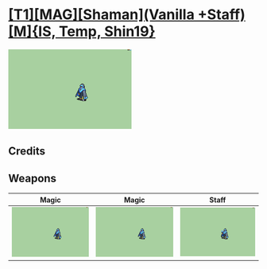 # [\[T1\]\[MAG\]\[Shaman\]\(Vanilla +Staff\)\[M\]{IS, Temp, Shin19}](./)

<img src="./6.%20Magic/Magic_000.png" alt="[T1][MAG][Shaman](Vanilla +Staff)[M]{IS, Temp, Shin19} standing" />

## Credits



## Weapons


|Magic |Magic |Staff |
|  :---: | :---: | :---: |
| <img alt="Magic animation" src="./6.%20Magic/Magic.gif" /> | <img alt="Magic animation" src="./6.%20Magic%20(Fixed)%20%7BShin19%7D/Magic.gif" /> | <img alt="Staff animation" src="./7.%20Staff%20%7BTemp%7D/Staff.gif" /> |
